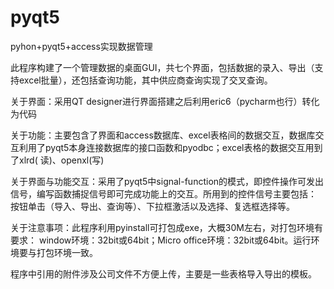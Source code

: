 # pyqt5
pyhon+pyqt5+access实现数据管理

此程序构建了一个管理数据的桌面GUI，共七个界面，包括数据的录入、导出（支持excel批量），还包括查询功能，其中供应商查询实现了交叉查询。

关于界面：采用QT designer进行界面搭建之后利用eric6（pycharm也行）转化为代码

关于功能：主要包含了界面和access数据库、excel表格间的数据交互，数据库交互利用了pyqt5本身连接数据库的接口函数和pyodbc；excel表格的数据交互用到了xlrd(
读)、openxl(写)

关于界面与功能交互：采用了pyqt5中signal-function的模式，即控件操作可发出信号，编写函数捕捉信号即可完成功能上的交互。所用到的控件信号主要包括：
按钮单击（导入、导出、查询等）、下拉框激活以及选择、复选框选择等。

关于注意事项：此程序利用pyinstall可打包成exe，大概30M左右，对打包环境有要求：
window环境：32bit或64bit；Micro office环境：32bit或64bit。运行环境要与打包环境一致。

程序中引用的附件涉及公司文件不方便上传，主要是一些表格导入导出的模板。
